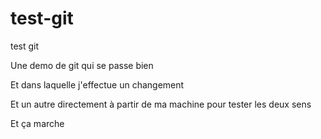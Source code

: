 # test-git
test git 

Une demo de git qui se passe bien

Et dans laquelle j'effectue un changement

Et un autre directement à partir de ma machine pour tester les deux sens

Et ça marche
